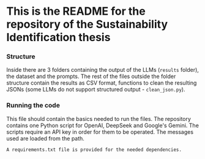 # This is the README for the repository of the Sustainability Identification thesis

### Structure

Inside there are 3 folders containing the output of the LLMs (`results` folder), the dataset and the prompts. The rest of the files outside the folder structure contain the results as CSV format, functions to clean the resulting JSONs (some LLMs do not support structured output - `clean_json.py`).

### Running the code

This file should contain the basics needed to run the files. The repository contains one Python script for OpenAI, DeepSeek and Google's Gemini. The scripts require an API key in order for them to be operated. The messages used are loaded from the path. 

``A requirements.txt file is provided for the needed dependencies.``
